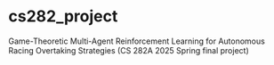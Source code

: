 # cs282_project
Game-Theoretic Multi-Agent Reinforcement Learning for Autonomous Racing Overtaking Strategies (CS 282A 2025 Spring final project) 
